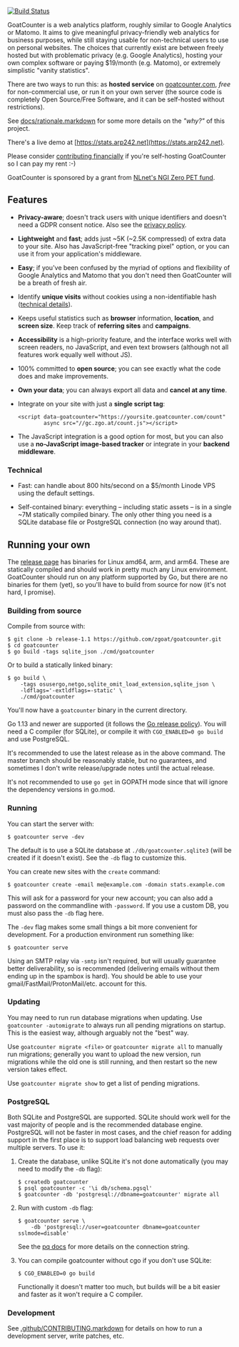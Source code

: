 [![Build Status](https://travis-ci.com/zgoat/goatcounter.svg?branch=master)](https://travis-ci.com/zgoat/goatcounter)

GoatCounter is a web analytics platform, roughly similar to Google Analytics or
Matomo. It aims to give meaningful privacy-friendly web analytics for business
purposes, while still staying usable for non-technical users to use on personal
websites. The choices that currently exist are between freely hosted but with
problematic privacy (e.g. Google Analytics), hosting your own complex software
or paying $19/month (e.g. Matomo), or extremely simplistic "vanity statistics".

There are two ways to run this: as **hosted service** on [goatcounter.com][www],
*free* for non-commercial use, or run it on your own server (the source code is
completely Open Source/Free Software, and it can be self-hosted without
restrictions).

See [docs/rationale.markdown](docs/rationale.markdown) for some more details on
the *"why?"* of this project.

There's a live demo at [https://stats.arp242.net](https://stats.arp242.net).

Please consider [contributing financially][sponsor] if you're self-hosting
GoatCounter so I can pay my rent :-)

GoatCounter is sponsored by a grant from [NLnet's NGI Zero PET fund][nlnet].

[nlnet]: https://nlnet.nl/project/GoatCounter/
[sponsor]: http://www.goatcounter.com/contribute
[www]: https://www.goatcounter.com

Features
--------

- **Privacy-aware**; doesn't track users with unique identifiers and doesn't
  need a GDPR consent notice. Also see the [privacy policy][privacy].

- **Lightweight** and **fast**; adds just ~5K (~2.5K compressed) of extra data
  to your site. Also has JavaScript-free "tracking pixel" option, or you can use
  it from your application's middleware.

- **Easy**; if you've been confused by the myriad of options and flexibility of
  Google Analytics and Matomo that you don't need then GoatCounter will be a
  breath of fresh air.

- Identify **unique visits** without cookies using a non-identifiable hash
  ([technical details][sessions]).

- Keeps useful statistics such as **browser** information, **location**, and
  **screen size**. Keep track of **referring sites** and **campaigns**.

- **Accessibility** is a high-priority feature, and the interface works well
  with screen readers, no JavaScript, and even text browsers (although not all
  features work equally well without JS).

- 100% committed to **open source**; you can see exactly what the code does and
  make improvements.

- **Own your data**; you can always export all data and **cancel at any time**.

- Integrate on your site with just a **single script tag**:

      <script data-goatcounter="https://yoursite.goatcounter.com/count"
              async src="//gc.zgo.at/count.js"></script>

- The JavaScript integration is a good option for most, but you can also use a
  **no-JavaScript image-based tracker** or integrate in your **backend
  middleware**.

[privacy]: https://www.goatcounter.com/privacy
[sessions]: https://github.com/zgoat/goatcounter/blob/master/docs/sessions.markdown

### Technical

- Fast: can handle about 800 hits/second on a $5/month Linode VPS using the
  default settings.

- Self-contained binary: everything – including static assets – is in a single
  ~7M statically compiled binary. The only other thing you need is a SQLite
  database file or PostgreSQL connection (no way around that).

Running your own
----------------

The [release page][releases] has binaries for Linux amd64, arm, and arm64. These
are statically compiled and should work in pretty much any Linux environment.
GoatCounter should run on any platform supported by Go, but there are no
binaries for them (yet), so you'll have to build from source for now (it's not
hard, I promise).

[releases]: https://github.com/zgoat/goatcounter/releases

### Building from source

Compile from source with:

    $ git clone -b release-1.1 https://github.com/zgoat/goatcounter.git
    $ cd goatcounter
    $ go build -tags sqlite_json ./cmd/goatcounter

Or to build a statically linked binary:

    $ go build \
        -tags osusergo,netgo,sqlite_omit_load_extension,sqlite_json \
        -ldflags='-extldflags=-static' \
        ./cmd/goatcounter

You'll now have a `goatcounter` binary in the current directory.

Go 1.13 and newer are supported (it follows the [Go release policy][rp]). You
will need a C compiler (for SQLite), or compile it with `CGO_ENABLED=0 go build`
and use PostgreSQL.

It's recommended to use the latest release as in the above command. The master
branch should be reasonably stable, but no guarantees, and sometimes I don't
write release/upgrade notes until the actual release.

It's not recommended to use `go get` in GOPATH mode since that will ignore the
dependency versions in go.mod.

[rp]: https://golang.org/doc/devel/release.html#policy

### Running

You can start the server with:

    $ goatcounter serve -dev

The default is to use a SQLite database at `./db/goatcounter.sqlite3` (will be
created if it doesn't exist). See the `-db` flag to customize this.

You can create new sites with the `create` command:

    $ goatcounter create -email me@example.com -domain stats.example.com

This will ask for a password for your new account; you can also add a password
on the commandline with `-password`. If you use a custom DB, you must also pass
the `-db` flag here.

The `-dev` flag makes some small things a bit more convenient for development.
For a production environment run something like:

    $ goatcounter serve

Using an SMTP relay via `-smtp` isn't required, but will usually guarantee
better deliverability, so is recommended (delivering emails without them ending
up in the spambox is hard). You should be able to use your
gmail/FastMail/ProtonMail/etc. account for this.

### Updating

You may need to run run database migrations when updating. Use  `goatcounter
-automigrate` to always run all pending migrations on startup. This is the
easiest way, although arguably not the "best" way.

Use `goatcounter migrate <file>` or `goatcounter migrate all` to manually run
migrations; generally you want to upload the new version, run migrations while
the old one is still running, and then restart so the new version takes effect.

Use `goatcounter migrate show` to get a list of pending migrations.

### PostgreSQL

Both SQLite and PostgreSQL are supported. SQLite should work well for the vast
majority of people and is the recommended database engine. PostgreSQL will not
be faster in most cases, and the chief reason for adding support in the first
place is to support load balancing web requests over multiple servers. To use
it:

1. Create the database, unlike SQLite it's not done automatically (you may need
   to modify the `-db` flag):

       $ createdb goatcounter
       $ psql goatcounter -c '\i db/schema.pgsql'
       $ goatcounter -db 'postgresql://dbname=goatcounter' migrate all

2. Run with custom `-db` flag:

       $ goatcounter serve \
           -db 'postgresql://user=goatcounter dbname=goatcounter sslmode=disable'

   See the [pq docs][pq] for more details on the connection string.

3. You can compile goatcounter without cgo if you don't use SQLite:

       $ CGO_ENABLED=0 go build

   Functionally it doesn't matter too much, but builds will be a bit easier and
   faster as it won't require a C compiler.

[pq]: https://godoc.org/github.com/lib/pq

### Development

See [.github/CONTRIBUTING.markdown](/.github/CONTRIBUTING.markdown) for details
on how to run a development server, write patches, etc.
